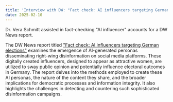 ```yaml
---
title: 'Interview with DW: "Fact check: AI influencers targeting German elections"'
date: 2025-02-10
---
```


Dr. Vera Schmitt assisted in fact-checking "AI influencer" accounts for a DW News report.

<!--more-->

The DW News report titled ["Fact check: AI influencers targeting German elections"](https://www.dw.com/en/fact-check-ai-influencers-targeting-german-elections/video-71514325) examines the emergence of AI-generated personas disseminating right-wing disinformation on social media platforms. These digitally created influencers, designed to appear as attractive women, are utilized to sway public opinion and potentially influence electoral outcomes in Germany. The report delves into the methods employed to create these AI personas, the nature of the content they share, and the broader implications for democratic processes and information integrity. It also highlights the challenges in detecting and countering such sophisticated disinformation campaigns.  

